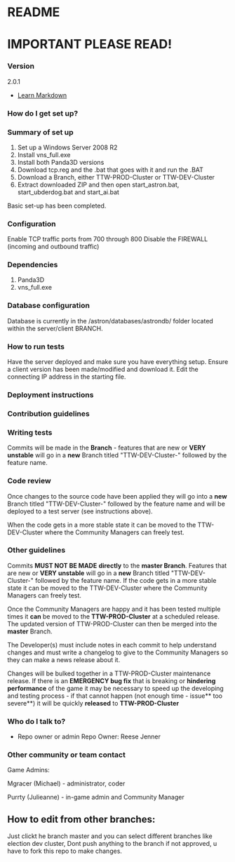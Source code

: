 # README #

# IMPORTANT PLEASE READ! #

### Version ###

2.0.1

* [Learn Markdown](https://bitbucket.org/tutorials/markdowndemo)

### How do I get set up? ###

### Summary of set up ###
1. Set up a Windows Server 2008 R2
2. Install vns_full.exe
3. Install both Panda3D versions
4. Download tcp.reg and the .bat that goes with it and run the .BAT
5. Download a Branch, either TTW-PROD-Cluster or TTW-DEV-Cluster 
6. Extract downloaded ZIP and then open start_astron.bat, start_ubderdog.bat and start_ai.bat

Basic set-up has been completed.


### Configuration ###
Enable TCP traffic ports from 700 through 800
Disable the FIREWALL (incoming and outbound traffic)

### Dependencies ###
1. Panda3D 
2. vns_full.exe

### Database configuration ###
Database is currently in the /astron/databases/astrondb/ folder located within the server/client BRANCH.

### How to run tests ###
Have the server deployed and make sure you have everything setup. 
Ensure a client version has been made/modified and download it. Edit the connecting IP address in the starting file.

### Deployment instructions ###

### Contribution guidelines ###

### Writing tests ###
Commits will be made in the **Branch** - features that are new or **VERY** **unstable** will go in a **new** Branch titled "TTW-DEV-Cluster-" followed by the feature name.

### Code review ###
Once changes to the source code have been applied they will go into  a **new** Branch titled "TTW-DEV-Cluster-" followed by the feature name and will be deployed to a test server (see instructions above). 

When the code gets in a more stable state it can be moved to the TTW-DEV-Cluster where the Community Managers can freely test.

### Other guidelines ###
Commits **MUST NOT BE MADE** **directly** to the **master Branch**. Features that are new or **VERY** **unstable** will go in a **new** Branch titled "TTW-DEV-Cluster-" followed by the feature name. If the code gets in a more stable state it can be moved to the TTW-DEV-Cluster where the Community Managers can freely test.

Once the Community Managers are happy and it has been tested multiple times it **can** be moved to the **TTW-PROD-Cluster** at a scheduled release. The updated version of TTW-PROD-Cluster can then be merged into the **master** Branch.

The Developer(s) must include notes in each commit to help understand changes and must write a changelog to give to the Community Managers so they can make a news release about it. 

Changes will be bulked together in a TTW-PROD-Cluster maintenance release.
If there is an **EMERGENCY bug fix** that is breaking or **hindering performance** of the game it may be necessary to speed up the developing and testing process - if that cannot happen (not enough time - issue** too severe**) it will be quickly **released** to **TTW-PROD-Cluster**

### Who do I talk to? ###

* Repo owner or admin
Repo Owner: Reese Jenner

### Other community or team contact ###
Game Admins:

Mgracer (Michael) - administrator, coder

Purrty (Julieanne) - in-game admin and Community Manager
## How to edit from other branches:
Just clickt he branch master and you can select different branches like election dev cluster, 
Dont push anything to the branch if not approved, u have to fork this repo to make changes.
